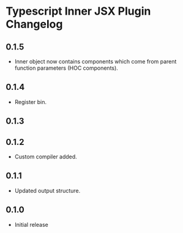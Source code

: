 # Typescript Inner JSX Plugin Changelog

## 0.1.5

- Inner object now contains components which come from parent function parameters (HOC components).

## 0.1.4

- Register bin.

## 0.1.3

## 0.1.2

- Custom compiler added.

## 0.1.1

- Updated output structure.

## 0.1.0

- Initial release
